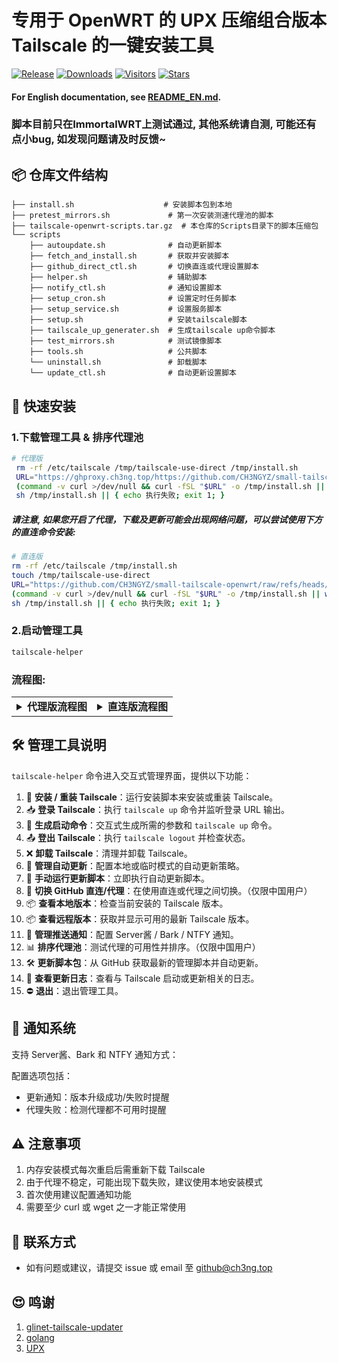 # 专用于 OpenWRT 的 UPX 压缩组合版本 Tailscale 的一键安装工具


[![Release](https://img.shields.io/github/release/CH3NGYZ/small-tailscale-openwrt)](https://github.com/CH3NGYZ/small-tailscale-openwrt/releases/latest)
[![Downloads](https://img.shields.io/github/downloads/CH3NGYZ/small-tailscale-openwrt/latest/total)](https://github.com/CH3NGYZ/small-tailscale-openwrt/releases/latest)
[![Visitors](https://api.visitorbadge.io/api/visitors?path=https%3A%2F%2Fgithub.com%2FCH3NGYZ%2Fsmall-tailscale-openwrt&label=views&countColor=%23263759&style=flat)](https://github.com/CH3NGYZ/small-tailscale-openwrt)
[![Stars](https://img.shields.io/github/stars/CH3NGYZ/small-tailscale-openwrt)](https://github.com/CH3NGYZ/small-tailscale-openwrt/stargazers)

#### For English documentation, see [README_EN.md](https://github.com/CH3NGYZ/small-tailscale-openwrt/blob/main/README_EN.md).

### 脚本目前只在ImmortalWRT上测试通过, 其他系统请自测, 可能还有点小bug, 如发现问题请及时反馈~

## 📦 仓库文件结构
```
├── install.sh                    # 安装脚本包到本地
├── pretest_mirrors.sh             # 第一次安装测速代理池的脚本
├── tailscale-openwrt-scripts.tar.gz  # 本仓库的Scripts目录下的脚本压缩包
└── scripts
    ├── autoupdate.sh              # 自动更新脚本
    ├── fetch_and_install.sh       # 获取并安装脚本
    ├── github_direct_ctl.sh       # 切换直连或代理设置脚本
    ├── helper.sh                  # 辅助脚本
    ├── notify_ctl.sh              # 通知设置脚本
    ├── setup_cron.sh              # 设置定时任务脚本
    ├── setup_service.sh           # 设置服务脚本
    ├── setup.sh                   # 安装tailscale脚本
    ├── tailscale_up_generater.sh  # 生成tailscale up命令脚本
    ├── test_mirrors.sh            # 测试镜像脚本
    ├── tools.sh                   # 公共脚本
    └── uninstall.sh               # 卸载脚本
    └── update_ctl.sh              # 自动更新设置脚本

```

## 🚀 快速安装

### 1.下载管理工具 & 排序代理池
   ```bash
   # 代理版
    rm -rf /etc/tailscale /tmp/tailscale-use-direct /tmp/install.sh
    URL="https://ghproxy.ch3ng.top/https://github.com/CH3NGYZ/small-tailscale-openwrt/raw/refs/heads/main/install.sh"
    (command -v curl >/dev/null && curl -fSL "$URL" -o /tmp/install.sh || wget "$URL" -O /tmp/install.sh) || { echo 下载失败; exit 1; }
    sh /tmp/install.sh || { echo 执行失败; exit 1; }
   ```
##### 请注意, 如果您开启了代理，下载及更新可能会出现网络问题，可以尝试使用下方的直连命令安装:
   
   ```bash
   # 直连版
   rm -rf /etc/tailscale /tmp/install.sh
   touch /tmp/tailscale-use-direct
   URL="https://github.com/CH3NGYZ/small-tailscale-openwrt/raw/refs/heads/main/install.sh"
   (command -v curl >/dev/null && curl -fSL "$URL" -o /tmp/install.sh || wget "$URL" -O /tmp/install.sh) || { echo 下载失败; exit 1; }
   sh /tmp/install.sh || { echo 执行失败; exit 1; }
   ```

### 2.启动管理工具
   ```bash
   tailscale-helper
   ```
### 流程图:
<table style="width: 100%;"><tr><td style="width: 50%;"> <details> <summary><strong>代理版流程图</strong></summary>
   
```mermaid
graph TD
    A[开始安装] --> B[下载脚本包]
    B --> D{下载并校验通过？}
    D -->|是| E[解压脚本]
    D -->|否| F[尝试直连下载]
    F --> H{下载并校验通过？}
    H -->|是| E
    H -->|否| X[❌  安装失败]
    
    E --> I[创建快捷命令]
    I --> J[初始化配置]
    J --> K[测速代理]
    K --> L[生成可用镜像]
    L --> Y[✅  安装完成]
    
    X --> Z[结束]
```

</details> </td> <td style="width: 50%;"> <details> <summary><strong>直连版流程图</strong></summary>
   
```mermaid
graph TD
A[开始安装] --> B[下载脚本包]
B --> D{下载并校验通过？}
D -->|是| E[解压脚本]
D -->|否| X[❌  安装失败]

E --> I[创建快捷命令]
I --> J[初始化配置]
J --> Y[✅  安装完成]
X --> Z[结束]
```

</details> </td> </tr> </table>

## 🛠️ 管理工具说明

`tailscale-helper` 命令进入交互式管理界面，提供以下功能：

1. 💾 **安装 / 重装 Tailscale**：运行安装脚本来安装或重装 Tailscale。
2. 📥 **登录 Tailscale**：执行 `tailscale up` 命令并监听登录 URL 输出。
3. 📝 **生成启动命令**：交互式生成所需的参数和 `tailscale up` 命令。
4. 📤 **登出 Tailscale**：执行 `tailscale logout` 并检查状态。
5. ❌ **卸载 Tailscale**：清理并卸载 Tailscale。
6. 🔄 **管理自动更新**：配置本地或临时模式的自动更新策略。
7. 🔄 **手动运行更新脚本**：立即执行自动更新脚本。
8. 🔄 **切换 GitHub 直连/代理**：在使用直连或代理之间切换。（仅限中国用户）
9. 📦 **查看本地版本**：检查当前安装的 Tailscale 版本。
10. 📦 **查看远程版本**：获取并显示可用的最新 Tailscale 版本。
11. 🔔 **管理推送通知**：配置 Server酱 / Bark / NTFY 通知。
12. 📊 **排序代理池**：测试代理的可用性并排序。（仅限中国用户）
13. 🛠️ **更新脚本包**：从 GitHub 获取最新的管理脚本并自动更新。
14. 📜 **查看更新日志**：查看与 Tailscale 启动或更新相关的日志。
15. ⛔ **退出**：退出管理工具。

## 🔔 通知系统
支持 Server酱、Bark 和 NTFY 通知方式：

配置选项包括：

- 更新通知：版本升级成功/失败时提醒
- 代理失败：检测代理都不可用时提醒

## ⚠️  注意事项
1. 内存安装模式每次重启后需重新下载 Tailscale
2. 由于代理不稳定，可能出现下载失败，建议使用本地安装模式
3. 首次使用建议配置通知功能
4. 需要至少 curl 或 wget 之一才能正常使用

## 💬 联系方式

- 如有问题或建议，请提交 issue 或 email 至 github@ch3ng.top

## 😍 鸣谢
   1. [glinet-tailscale-updater](https://github.com/Admonstrator/glinet-tailscale-updater)
   2. [golang](https://github.com/golang/go)
   3. [UPX](https://github.com/upx/upx)

